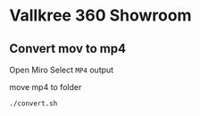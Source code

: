 # Vallkree 360 Showroom

## Convert mov to mp4

Open Miro
Select `MP4` output

move mp4 to folder

`./convert.sh`
